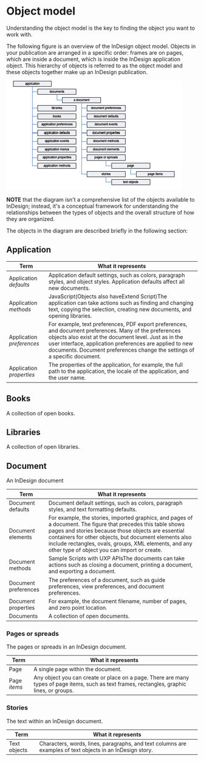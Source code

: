 # Object model

Understanding the object model is the key to finding the object you want to work with.

The following figure is an overview of the InDesign object model. Objects in your publication are arranged in a specific order: frames are on pages, which are inside a document, which is inside the InDesign application object. This hierarchy of objects is referred to as the object model and these objects together make up an InDesign publication.

![InDesign object model](id-om.png)

**NOTE** that the diagram isn't a comprehensive list of the objects available to InDesign; instead, it's a conceptual framework for understanding the relationships between the types of objects and the overall structure of how they are organized.


The objects in the diagram are described briefly in the following section:
## Application

| Term    | What it represents       |
| ------------------------- | ---------------------------------------------------------------- |
| Application _defaults_    | Application default settings, such as colors, paragraph styles, and object styles. Application defaults affect all new documents. |
| Application _methods_     | JavaScript(Objects also haveExtend Script)The application can take actions such as finding and changing text, copying the selection, creating new documents, and opening libraries. |
| Application _preferences_ | For example, text preferences, PDF export preferences, and document preferences. Many of the preferences objects also exist at the document level. Just as in the user interface, application preferences are applied to new documents. Document preferences change the settings of a specific document. |
| Application _properties_  | The properties of the application, for example, the full path to the application, the locale of the application, and the user name. |


## Books
A collection of open books.


## Libraries
A collection of open libraries. 


## Document
An InDesign document


| Term    | What it represents       |
| ------------------------- | ---------------------------------------------------------------- |
| Document defaults       | Document default settings, such as colors, paragraph styles, and text formatting defaults.  |
| Document elements       | For example, the stories, imported graphics, and pages of a document. The figure that precedes this table shows pages and stories because those objects are essential containers for other objects, but document elements also include rectangles, ovals, groups, XML elements, and any other type of object you can import or create. |
| Document methods        | Sample Scripts with UXP APIsThe documents can take actions such as closing a document, printing a document, and exporting a document. |
| Document preferences    | The preferences of a document, such as guide preferences, view preferences, and document preferences. |
| Document properties     | For example, the document filename, number of pages, and zero point location. |
| Documents               | A collection of open documents.   |

### Pages or spreads 
The pages or spreads in an InDesign document.

| Term    | What it represents       |
| ------------------------- | ---------------------------------------------------------------- |
| Page        | A single page within the document.                              |
| Page _items_              | Any object you can create or place on a page. There are many types of page items, such as text frames, rectangles, graphic lines, or groups.  |


### Stories
The text within an InDesign document.

| Term    | What it represents       |
| ------------------------- | ---------------------------------------------------------------- |
| Text objects            | Characters, words, lines, paragraphs, and text columns are examples of text objects in an InDesign story. |
